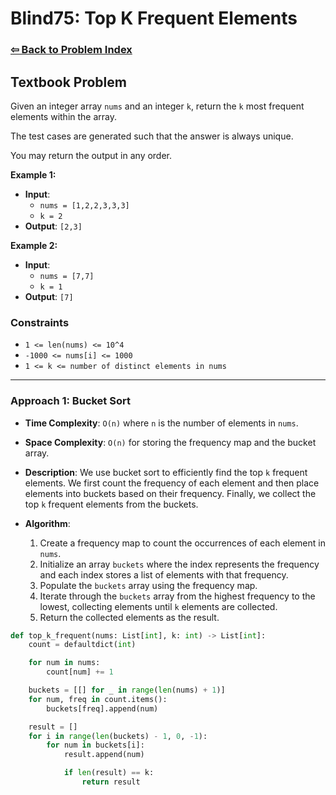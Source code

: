 # Blind75: Top K Frequent Elements

### [⇦ Back to Problem Index](../../index.md)

## Textbook Problem

Given an integer array `nums` and an integer `k`, return the `k` most frequent elements within the array.

The test cases are generated such that the answer is always unique.

You may return the output in any order.

**Example 1:**

-   **Input**:
    -   `nums = [1,2,2,3,3,3]`
    -   `k = 2`
-   **Output**: `[2,3]`

**Example 2:**

-   **Input**:
    -   `nums = [7,7]`
    -   `k = 1`
-   **Output**: `[7]`

### Constraints

-   `1 <= len(nums) <= 10^4`
-   `-1000 <= nums[i] <= 1000`
-   `1 <= k <= number of distinct elements in nums`

---

### Approach 1: Bucket Sort

-   **Time Complexity**: `O(n)` where `n` is the number of elements in `nums`.
-   **Space Complexity**: `O(n)` for storing the frequency map and the bucket array.
-   **Description**: We use bucket sort to efficiently find the top `k` frequent elements. We first count the frequency of each element and then place elements into buckets based on their frequency. Finally, we collect the top `k` frequent elements from the buckets.
-   **Algorithm**:

    1. Create a frequency map to count the occurrences of each element in `nums`.
    2. Initialize an array `buckets` where the index represents the frequency and each index stores a list of elements with that frequency.
    3. Populate the `buckets` array using the frequency map.
    4. Iterate through the `buckets` array from the highest frequency to the lowest, collecting elements until `k` elements are collected.
    5. Return the collected elements as the result.

```python
def top_k_frequent(nums: List[int], k: int) -> List[int]:
    count = defaultdict(int)

    for num in nums:
        count[num] += 1

    buckets = [[] for _ in range(len(nums) + 1)]
    for num, freq in count.items():
        buckets[freq].append(num)

    result = []
    for i in range(len(buckets) - 1, 0, -1):
        for num in buckets[i]:
            result.append(num)

            if len(result) == k:
                return result
```
